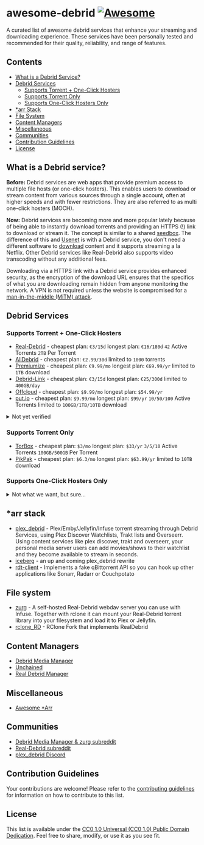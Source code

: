 # awesome-debrid [![Awesome](https://awesome.re/badge.svg)](https://awesome.re)

A curated list of awesome debrid services that enhance your streaming and downloading experience. These services have been personally tested and recommended for their quality, reliability, and range of features.

## Contents
- [What is a Debrid Service?](#what-is-a-debrid-service)
- [Debrid Services](#debrid-services)
  - [Supports Torrent + One-Click Hosters](#supports-torrent--one-click-hosters)
  - [Supports Torrent Only](#supports-torrent-only)
  - [Supports One-Click Hosters Only](#supports-one-click-hosters-only)
- [*arr Stack](#arr-stack)
- [File System](#file-system)
- [Content Managers](#content-managers)
- [Miscellaneous](#miscellaneous)
- [Communities](#communities)
- [Contribution Guidelines](#contribution-guidelines)
- [License](#license)

## What is a Debrid service?
**Before:** Debrid services are web apps that provide premium access to multiple file hosts (or one-click hosters). This enables users to download or stream content from various sources through a single account, often at higher speeds and with fewer restrictions. They are also referred to as multi one-click hosters (MOCH).

**Now:** Debrid services are becoming more and more popular lately because of being able to instantly download torrents and providing an HTTPS (!) link to download or stream it. The concept is similar to a shared [seedbox](https://en.wikipedia.org/wiki/Seedbox). The difference of this and [Usenet](https://en.wikipedia.org/wiki/Usenet) is with a Debrid service, you don't need a different software to [download](https://nzbget.net/) content and it supports streaming a la Netflix. Other Debrid services like Real-Debrid also supports video transcoding without any additional fees.

Downloading via a HTTPS link with a Debrid service provides enhanced security, as the encryption of the download URL ensures that the specifics of what you are downloading remain hidden from anyone monitoring the network. A VPN is not required unless the website is compromised for a [man-in-the-middle (MiTM) attack](https://en.wikipedia.org/wiki/Man-in-the-middle_attack).

## Debrid Services

### Supports Torrent + One-Click Hosters
- [Real-Debrid](https://real-debrid.com/) - cheapest plan: `€3/15d` longest plan: `€16/180d` `42` Active Torrents `2TB` Per Torrent
- [AllDebrid](https://alldebrid.com/) - cheapest plan: `€2.99/30d` limited to `1000` torrents
- [Premiumize](https://www.premiumize.me/) - cheapest plan: `€9.99/mo` longest plan: `€69.99/yr` limited to `1TB` download
- [Debrid-Link](https://debrid-link.com/) - cheapest plan: `€3/15d` longest plan: `€25/300d` limited to `400GB/day`
- [Offcloud](https://offcloud.com/) - cheapest plan: `$9.99/mo` longest plan: `$54.99/yr`
- [put.io](https://put.io/) - cheapest plan: `$9.99/mo` longest plan: `$99/yr` `10/50/100` Active Torrents limited to `100GB/1TB/10TB` download

<details>
  <summary>Not yet verified</summary>

  - [LinkSnappy](https://linksnappy.com/)
  - [premium.to](https://premium.to/)
  - [ProLeech](https://proleech.link/)
  - [Deepbrid](https://www.deepbrid.com/)
  - [Zevera](https://www.zevera.com/)
  - [Fakir Debrid](https://fakirdebrid.net/) - all downloaded torrents are zipped and password-protected
  - [BestDebrid](https://bestdebrid.com/start)
  - [UploadedPremiumLink](https://www.uploadedpremiumlink.net/)
  - [TurkDown](https://turkdown.com/)
</details>

### Supports Torrent Only
- [TorBox](https://torbox.app/) - cheapest plan: `$3/mo` longest plan: `$33/yr` `3/5/10` Active Torrents `100GB/500GB` Per Torrent
- [PikPak](https://mypikpak.com/) - cheapest plan: `$6.3/mo` longest plan: `$63.99/yr` limited to `10TB` download

### Supports One-Click Hosters Only
<details>
  <summary>Not what we want, but sure...</summary>

  - [Cooldebrid](https://cooldebrid.com/)
  - [DebridItalia](https://www.debriditalia.com/)
  - [Leechall](https://leechall.io/)
  - [Grab8](https://www.grab8.com/)
  - [SMOOZED](https://www.smoozed.biz/)
  - [Simply Debrid](https://simply-debrid.com/)
  - [CboxEra](https://www.cboxera.com/)
  - [NeoDebrid](https://neodebrid.com/main)
  - [Daily Leech](https://dailyleech.com/)
  - [MultiShare](https://www.multishare.cz/en/)
  - [Juba-Get](https://juba-get.com/)
  - [RapidGrab](https://rapidgrab.ovh/)
</details>

## *arr stack
- [plex_debrid](https://github.com/itsToggle/plex_debrid) - Plex/Emby/Jellyfin/Infuse torrent streaming through Debrid Services, using Plex Discover Watchlists, Trakt lists and Overseerr. Using content services like plex discover, trakt and overseerr, your personal media server users can add movies/shows to their watchlist and they become available to stream in seconds.
- [iceberg](https://github.com/dreulavelle/iceberg) - an up and coming plex_debrid rewrite
- [rdt-client](https://github.com/rogerfar/rdt-client) - Implements a fake qBittorrent API so you can hook up other applications like Sonarr, Radarr or Couchpotato

## File system
- [zurg](https://github.com/debridmediamanager/zurg-testing) - A self-hosted Real-Debrid webdav server you can use with Infuse. Together with rclone it can mount your Real-Debrid torrent library into your filesystem and load it to Plex or Jellyfin.
- [rclone_RD](https://github.com/itsToggle/rclone_RD) - RClone Fork that implements RealDebrid

## Content Managers

- [Debrid Media Manager](https://debridmediamanager.com/)
- [Unchained](https://github.com/LivingWithHippos/unchained-android)
- [Real Debrid Manager](https://rdm.ayush.gg/)

## Miscellaneous

- [Awesome *Arr](https://github.com/Ravencentric/awesome-arr)

## Communities

- [Debrid Media Manager & zurg subreddit](https://www.reddit.com/r/debridmediamanager/)
- [Real-Debrid subreddit](https://www.reddit.com/r/RealDebrid/)
- [plex_debrid Discord](https://discord.gg/gDvqjjD3)

## Contribution Guidelines
Your contributions are welcome! Please refer to the [contributing guidelines](contributing.md) for information on how to contribute to this list.

## License
This list is available under the [CC0 1.0 Universal (CC0 1.0) Public Domain Dedication](https://creativecommons.org/publicdomain/zero/1.0/). Feel free to share, modify, or use it as you see fit.
